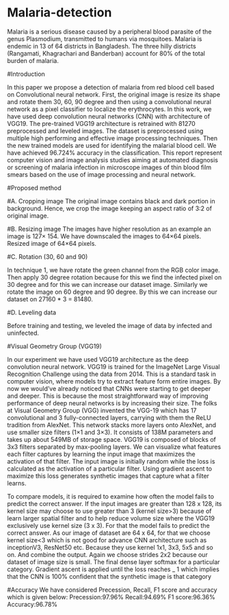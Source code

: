 # Malaria-detection
Malaria is a serious disease caused by a peripheral blood parasite of the genus Plasmodium, 
transmitted to humans via mosquitoes. Malaria is endemic in 13 of 64 districts in Bangladesh. 
The three hilly districts (Rangamati, Khagrachari and Banderban) account for 80% of the total burden of malaria.


#Introduction


In this paper we propose a detection of malaria from red blood cell based on Convolutional neural network. 
First, the original image is resize its shape and rotate them 30, 60, 90 degree and then using a convolutional 
neural network as a pixel classifier to localize the erythrocytes. In this work, we have used deep convolution neural 
networks (CNN) with architecture of VGG19. The pre-trained VGG19 architecture is retrained with 81270 preprocessed and 
leveled images. The dataset is      preprocessed using multiple high performing and effective image processing techniques. 
Then the new trained models are used for identifying the malarial blood cell. We have achieved 96.724% accuracy in the 
classification. This report represent computer vision and image analysis studies aiming at automated diagnosis or screening
of malaria infection in microscope images of thin blood film smears based on the use of image processing and neural network.


#Proposed method


#A. Cropping image 
The original image contains black and dark portion in background. Hence, we crop the image keeping an aspect ratio of 3:2 of 
original image. 

#B. Resizing image 
The images have higher resolution as an example an image is 127× 154. We have downscaled the images to 64×64 pixels. 
Resized image of 64×64 pixels.

#C. Rotation (30, 60 and 90) 

In technique 1, we have rotate the green channel from the RGB color image. Then apply 30 degree rotation because for this
we find the infected pixel on 30 degree and for this we can increase our dataset image. Similarly we rotate the image on 
60 degree and 90 degree. By this we can increase our dataset on 27160 * 3 = 81480. 

#D. Leveling data
 
Before training and testing, we leveled the image of data by infected and uninfected.


#Visual Geometry Group (VGG19)


In our experiment we have used VGG19 architecture as the deep convolution neural network. VGG19 is trained for the ImageNet
Large Visual Recognition Challenge using the data from 2014. This is a standard task in computer vision, where models try to 
extract feature form entire images. By now we would’ve already noticed that CNNs were starting to get deeper and deeper. 
This is because the most straightforward way of improving performance of deep neural networks is by increasing their size. 
The folks at Visual Geometry Group (VGG) invented the VGG-19 which has 17 convolutional and 3 fully-connected layers, 
carrying with them the ReLU tradition from AlexNet. This network stacks more layers onto AlexNet, and use smaller size filters
(1×1 and 3×3). It consists of 138M parameters and takes up about 549MB of storage space. VGG19 is composed of blocks of 3x3 filters
separated by max-pooling layers. We can visualize what features each filter captures by learning the input image that maximizes
the activation of that filter. The input image is initially random while the loss is calculated as the activation of a 
particular filter. Using gradient ascent to maximize this loss generates synthetic images that capture what a filter learns.

To compare models, it is required to examine how often the model fails to predict the correct answer. If the input images are greater than 128 x 128, its kernel size may choose to use greater than 3 (kernel size>3) because of learn larger spatial filter and to help reduce volume size where the VGG19 exclusively use kernel size (3 x 3). For that the model fails to predict the correct answer.
As our image of dataset are 64 x 64, for that we choose kernel size<3 which is not good for advance CNN architecture such as inceptionV3, ResNet50 etc. Because they use kernel 1x1, 3x3, 5x5 and so on. And combine the output. Again we choose strides 2x2 because our dataset of image size is small. The final dense layer softmax for a particular category. Gradient ascent is applied until the loss reaches _ 1 which implies that the CNN is 100% confident that the synthetic image is that category


#Accuracy
We have considered Precession, Recall, F1 score and accuracy which is given below:
Precession:97.96%
Recall:94.69%
F1 score:96.36%
Accuracy:96.78%
